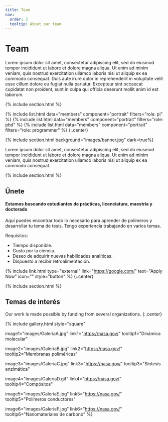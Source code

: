 ```yaml
---
title: Team
nav:
  order: 3
  tooltip: About our team
---
```


# <i class="fas fa-users"></i>Team

Lorem ipsum dolor sit amet, consectetur adipiscing elit, sed do eiusmod tempor incididunt ut labore et dolore magna aliqua.
Ut enim ad minim veniam, quis nostrud exercitation ullamco laboris nisi ut aliquip ex ea commodo consequat.
Duis aute irure dolor in reprehenderit in voluptate velit esse cillum dolore eu fugiat nulla pariatur.
Excepteur sint occaecat cupidatat non proident, sunt in culpa qui officia deserunt mollit anim id est laborum.

{% include section.html %}

{%
  include list.html
  data="members"
  component="portrait"
  filters="role: pi"
%}
{%
  include list.html
  data="members"
  component="portrait"
  filters="role: phd"
%}
{%
  include list.html
  data="members"
  component="portrait"
  filters="role: programmer"
%}
{:.center}

{% include section.html background="images/banner.jpg" dark=true%}

Lorem ipsum dolor sit amet, consectetur adipiscing elit, sed do eiusmod tempor incididunt ut labore et dolore magna aliqua.
Ut enim ad minim veniam, quis nostrud exercitation ullamco laboris nisi ut aliquip ex ea commodo consequat.

{% include section.html %}

## Únete

#### Estamos buscando estudiantes de prácticas, licenciatura, maestría y doctorado

Aquí puedes encontrar todo lo necesario para aprender de polímeros y desarrollar tu tema de tesis. Tengo experiencia trabajando en varios temas.

Requisitos:
- Tiempo disponible.
- Gusto por la ciencia.
- Deseo de adquirir nuevas habilidades analíticas.
- Dispuesto a recibir retroalimentación.

{% include link.html type="external" link="https://google.com/" text="Apply Now" icon="" style="button" %}
{:.center}

{% include section.html %}

## Temas de interés

Our work is made possible by funding from several organizations.
{:.center}

{%
  include gallery.html
  style="square"

  image1="images/GaleriaA.jpg"
  link1="https://nasa.gov/"
  tooltip1="Dinámica molecular"

  image2="images/GaleriaB.jpg"
  link2="https://nasa.gov/"
  tooltip2="Membranas poliméricas"

  image3="images/GaleriaC.jpg"
  link3="https://nasa.gov/"
  tooltip3="Síntesis enzimática"

  image4="images/GaleriaD.gif"
  link4="https://nasa.gov/"
  tooltip4="Compósitos"

  image5="images/GaleriaE.jpg"
  link5="https://nasa.gov/"
  tooltip5="Polímeros conductores"

  image6="images/GaleriaF.jpg"
  link6="https://nasa.gov/"
  tooltip6="Nanomateriales de carbono"
%}

